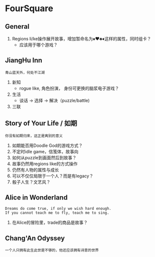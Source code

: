 # FourSquare

## General

1.  Regions li/ke操作展开故事，增加暂命名为♠️♥️♣️♦️这样的属性，同时组卡？
    -   应该用于哪个游戏？

## JiangHu Inn

    青山蓝天外，何处不江湖

1.  新知
    -   rogue like, 角色扮演， 身份可更换的脑浆电子游戏？
2.  生活
    -   谈话 -> 选择 -> 解决（puzzle/battle)
3.  三联

## Story of Your Life / 如期

    你没有如期归来，这正是离别的意义

1.  如期能否用Doodle God的游戏方式？
2.  不定时idle game，信笺体，故事向
3.  如何从puzzle到画面然后到故事？
4.  故事仍然用regions like的方式操作
5.  仍然有人物的属性与成长
6.  可以不仅仅局限于一个人？而是有legacy？
7.  骰子人生？文艺风？

## Alice in Wonderland

    Dreams do come true, if only we wish hard enough.
    If you cannot teach me to fly, teach me to sing.

1.  在Alice的冒险里，trade的商品是故事？

## Chang'An Odyssey

    一个人只拥有此生此世是不够的，他还应该拥有诗意的世界


